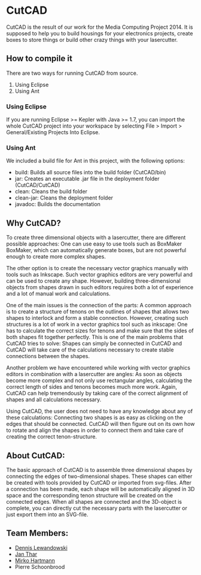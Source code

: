 CutCAD
======


CutCAD is the result of our work for the Media Computing Project 2014. It is supposed to help you to build housings for your electronics projects, create boxes to store things or build other crazy things with your lasercutter.


How to compile it
-----------------

There are two ways for running CutCAD from source.

1. Using Eclipse
2. Using Ant

### Using Eclipse

If you are running Eclipse >= Kepler with Java >= 1.7, you can import the whole CutCAD project into your workspace by selecting File > Import > General/Existing Projects Into Eclipse.

### Using Ant

We included a build file for Ant in this project, with the following options:
- build: Builds all source files into the build folder (CutCAD/bin)
- jar: Creates an executable .jar file in the deployment folder (CutCAD/CutCAD)
- clean: Cleans the build folder 
- clean-jar: Cleans the deployment folder
- javadoc: Builds the documentation

Why CutCAD?
-----------

To create three dimensional objects with a lasercutter, there are different possible approaches: One can use easy to use tools such as BoxMaker BoxMaker, which can automatically generate boxes, but are not powerful enough to create more complex shapes.

The other option is to create the necessary vector graphics manually with tools such as Inkscape. Such vector graphics editors are very powerful and can be used to create any shape. However, building three-dimensional objects from shapes drawn in such editors requires both a lot of experience and a lot of manual work and calculations.

One of the main issues is the connection of the parts: A common approach is to create a structure of tenons on the outlines of shapes that allows two shapes to interlock and form a stable connection. However, creating such structures is a lot of work in a vector graphics tool such as inkscape: One has to calculate the correct sizes for tenons and make sure that the sides of both shapes fit together perfectly. This is one of the main problems that CutCAD tries to solve: Shapes can simply be connected in CutCAD and CutCAD will take care of the calculations necessary to create stable connections between the shapes.

Another problem we have encountered while working with vector graphics editors in combination with a lasercutter are angles: As soon as objects become more complex and not only use rectangular angles, calculating the correct length of sides and tenons becomes much more work. Again, CutCAD can help tremendously by taking care of the correct alignment of shapes and all calculations necessary.

Using CutCAD, the user does not need to have any knowledge about any of these calculations: Connecting two shapes is as easy as clicking on the edges that should be connected. CutCAD will then figure out on its own how to rotate and align the shapes in order to connect them and take care of creating the correct tenon-structure.


About CutCAD:
-------------

The basic approach of CutCAD is to assemble three dimensional shapes by connecting the edges of two-dimensional shapes. These shapes can either be created with tools provided by CutCAD or imported from svg-files. After a connection has been made, each shape will be automatically aligned in 3D space and the corresponding tenon structure will be created on the connected edges. When all shapes are connected and the 3D-object is complete, you can directly cut the necessary parts with the lasercutter or just export them into an SVG-file.


Team Members:
-------------
* [Dennis Lewandowski](https://github.com/laewahn)
* [Jan Thar](https://github.com/JanThar)
* [Mirko Hartmann](https://github.com/x2mirko)
* Pierre Schoonbrood 
